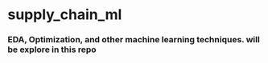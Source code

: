 # supply_chain_ml
### EDA, Optimization, and other machine learning techniques. will be explore in this repo